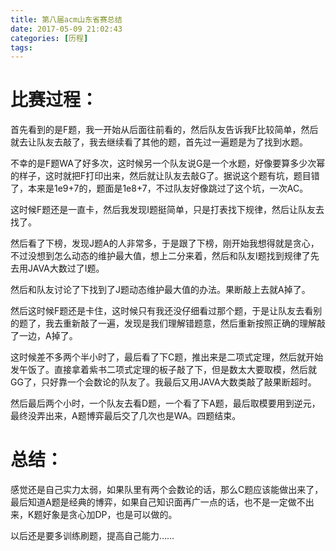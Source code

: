 ```yaml
---
title: 第八届acm山东省赛总结
date: 2017-05-09 21:02:43
categories: [历程]
tags:
---
```

# 比赛过程：

 首先看到的是F题，我一开始从后面往前看的，然后队友告诉我F比较简单，然后就去让队友去敲了，我去继续看了其他的题，首先过一遍题是为了找到水题。
 
 不幸的是F题WA了好多次，这时候另一个队友说G是一个水题，好像要算多少次幂的样子，这时就把F打印出来，然后就让队友去敲G了。据说这个题有坑，题目错了，本来是1e9+7的，题面是1e8+7，不过队友好像跳过了这个坑，一次AC。
 
 这时候F题还是一直卡，然后我发现I题挺简单，只是打表找下规律，然后让队友去找了。

 然后看了下榜，发现J题A的人非常多，于是跟了下榜，刚开始我想得就是贪心，不过没想到怎么动态的维护最大值，想上二分来着，然后和队友I题找到规律了先去用JAVA大数过了I题。

然后和队友讨论了下找到了J题动态维护最大值的办法。果断敲上去就A掉了。

 然后这时候F题还是卡住，这时候只有我还没仔细看过那个题，于是让队友去看别的题了，我去重新敲了一遍，发现是我们理解错题意，然后重新按照正确的理解敲了一边，A掉了。

 这时候差不多两个半小时了，最后看了下C题，推出来是二项式定理，然后就开始发午饭了。直接拿着紫书二项式定理的板子敲了下，但是数太大要取模，然后就GG了，只好靠一个会数论的队友了。我最后又用JAVA大数类敲了敲果断超时。

 然后最后两个小时，一个队友去看D题，一个看了下A题，最后取模要用到逆元，最终没弄出来，A题博弈最后交了几次也是WA。四题结束。

# 总结：

 感觉还是自己实力太弱，如果队里有两个会数论的话，那么C题应该能做出来了，最后知道A题是经典的博弈，如果自己知识面再广一点的话，也不是一定做不出来，K题好象是贪心加DP，也是可以做的。

 以后还是要多训练刷题，提高自己能力……
